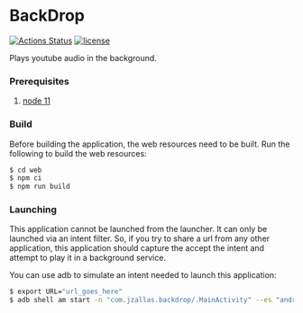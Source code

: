 #  BackDrop
[![Actions Status](https://github.com/jzallas/BackDrop/workflows/Android%20CI/badge.svg)](https://github.com/jzallas/BackDrop/actions)
[![license](https://img.shields.io/github/license/jzallas/BackDrop)](https://github.com/jzallas/BackDrop/blob/master/LICENSE)

Plays youtube audio in the background.


### Prerequisites
1. [node 11](https://nodejs.org/en/)


### Build
Before building the application, the web resources need to be built. Run the following to build the web resources:

```bash
$ cd web
$ npm ci
$ npm run build
```
### Launching
This application cannot be launched from the launcher. It can only be launched via an intent filter. So, if you try to share a url from any other application, this application should capture the accept the intent and attempt to play it in a background service.

You can use adb to simulate an intent needed to launch this application:

```bash
$ export URL="url_goes_here"
$ adb shell am start -n "com.jzallas.backdrop/.MainActivity" --es "android.intent.extra.TEXT" $URL
```
